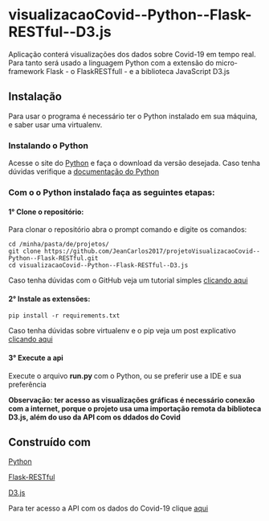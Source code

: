 # visualizacaoCovid--Python--Flask-RESTful--D3.js

Aplicação conterá visualizações dos dados sobre Covid-19 em tempo real. Para tanto será usado a linguagem Python com a extensão do micro-framework Flask - o  FlaskRESTfull - e a biblioteca JavaScript D3.js 

## Instalação 
Para usar o programa é necessário ter o Python  instalado em sua máquina, e saber usar uma virtualenv.
### Instalando o Python 
 Acesse o site do [Python](https://www.python.org/downloads/) e faça o download da versão desejada. Caso tenha dúvidas verifique a [documentação do Python](https://www.python.org/doc/)  

### Com o o Python instalado faça as seguintes etapas: 
#### 1° Clone o repositório: 
 Para clonar o repositório abra o prompt comando e digite os comandos: 
 ``````
 cd /minha/pasta/de/projetos/
 git clone https://github.com/JeanCarlos2017/projetoVisualizacaoCovid--Python--Flask-RESTful.git
 cd visualizacaoCovid--Python--Flask-RESTful--D3.js
 ``````
 Caso tenha dúvidas com o GitHub veja um tutorial simples [clicando aqui](https://docs.github.com/pt/enterprise/2.16/user/github/creating-cloning-and-archiving-repositories/cloning-a-repository)
 #### 2° Instale as extensões:
  ``````````
  pip install -r requirements.txt
  ``````````
  Caso tenha dúvidas sobre virtualenv e o pip veja um post explicativo [clicando aqui](https://pythonacademy.com.br/blog/python-e-virtualenv-como-programar-em-ambientes-virtuais)
 #### 3° Execute a api
   Execute o arquivo <b> run.py </b> com o Python, ou se preferir use a IDE e sua preferência
  
 <b> Observação: ter acesso as visualizações gráficas é necessário conexão com a internet, porque o projeto usa uma importação remota da biblioteca D3.js, além do uso da API com os ddados do Covid </b>
 
 
 ## Construído com 
 [Python](https://www.python.org/) </br>
 
 [Flask-RESTful](https://flask-restful.readthedocs.io/en/latest/)</br>
 
 [D3.js](https://d3js.org/)</br>
 
 Para ter acesso a API com os dados do Covid-19 clique [aqui](https://api.apify.com/v2/datasets/3S2T1ZBxB9zhRJTBB/items?format=json&clean=1)
 

 
   
